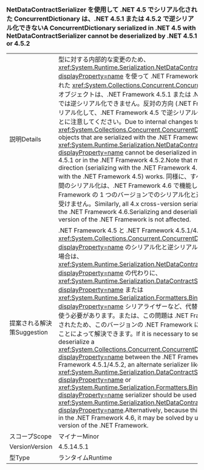 ### <a name="a-concurrentdictionary-serialized-in-net-45-with-netdatacontractserializer-cannot-be-deserialized-by-net-451-or-452"></a><span data-ttu-id="47011-101">NetDataContractSerializer を使用して .NET 4.5 でシリアル化された ConcurrentDictionary は、.NET 4.5.1 または 4.5.2 で逆シリアル化できない</span><span class="sxs-lookup"><span data-stu-id="47011-101">A ConcurrentDictionary serialized in .NET 4.5 with NetDataContractSerializer cannot be deserialized by .NET 4.5.1 or 4.5.2</span></span>

|   |   |
|---|---|
|<span data-ttu-id="47011-102">説明</span><span class="sxs-lookup"><span data-stu-id="47011-102">Details</span></span>|<span data-ttu-id="47011-103">型に対する内部的な変更のため、<xref:System.Runtime.Serialization.NetDataContractSerializer?displayProperty=name> を使って .NET Framework 4.5 でシリアル化された <xref:System.Collections.Concurrent.ConcurrentDictionary%602> オブジェクトは、.NET Framework 4.5.1 または .NET Framework 4.5.2 では逆シリアル化できません。反対の方向 (.NET Framework 4.5.x でシリアル化して、.NET Framework 4.5 で逆シリアル化する) は動作することに注意してください。</span><span class="sxs-lookup"><span data-stu-id="47011-103">Due to internal changes to the type, <xref:System.Collections.Concurrent.ConcurrentDictionary%602> objects that are serialized with the .NET Framework 4.5 using the <xref:System.Runtime.Serialization.NetDataContractSerializer?displayProperty=name> cannot be deserialized in the .NET Framework 4.5.1 or in the .NET Framework 4.5.2.Note that moving in the other direction (serializing with the .NET Framework 4.5.x and deserializing with the .NET Framework 4.5) works.</span></span> <span data-ttu-id="47011-104">同様に、すべての 4.x バージョン間のシリアル化は、.NET Framework 4.6 で機能します。.NET Framework の 1 つのバージョンでのシリアル化と逆シリアル化は影響を受けません。</span><span class="sxs-lookup"><span data-stu-id="47011-104">Similarly, all 4.x cross-version serialization works with the .NET Framework 4.6.Serializing and deserializing with a single version of the .NET Framework is not affected.</span></span>|
|<span data-ttu-id="47011-105">提案される解決策</span><span class="sxs-lookup"><span data-stu-id="47011-105">Suggestion</span></span>|<span data-ttu-id="47011-106">.NET Framework 4.5 と .NET Framework 4.5.1/4.5.2 の間で <xref:System.Collections.Concurrent.ConcurrentDictionary%602?displayProperty=name> のシリアル化と逆シリアル化を行う必要がある場合は、<xref:System.Runtime.Serialization.NetDataContractSerializer?displayProperty=name> の代わりに、<xref:System.Runtime.Serialization.DataContractSerializer?displayProperty=name> または <xref:System.Runtime.Serialization.Formatters.Binary.BinaryFormatter?displayProperty=name> シリアライザーなど、代替のシリアライザーを使う必要があります。または、この問題は .NET Framework 4.6 で修正されたため、このバージョンの .NET Framework にアップグレードすることによって解決できます。</span><span class="sxs-lookup"><span data-stu-id="47011-106">If it is necessary to serialize and deserialize a <xref:System.Collections.Concurrent.ConcurrentDictionary%602?displayProperty=name> between the .NET Framework 4.5 and .NET Framework 4.5.1/4.5.2, an alternate serializer like the <xref:System.Runtime.Serialization.DataContractSerializer?displayProperty=name> or <xref:System.Runtime.Serialization.Formatters.Binary.BinaryFormatter?displayProperty=name> serializer should be used instead of the <xref:System.Runtime.Serialization.NetDataContractSerializer?displayProperty=name>.Alternatively, because this issue is addressed in the .NET Framework 4.6, it may be solved by upgrading to that version of the .NET Framework.</span></span>|
|<span data-ttu-id="47011-107">スコープ</span><span class="sxs-lookup"><span data-stu-id="47011-107">Scope</span></span>|<span data-ttu-id="47011-108">マイナー</span><span class="sxs-lookup"><span data-stu-id="47011-108">Minor</span></span>|
|<span data-ttu-id="47011-109">Version</span><span class="sxs-lookup"><span data-stu-id="47011-109">Version</span></span>|<span data-ttu-id="47011-110">4.5.1</span><span class="sxs-lookup"><span data-stu-id="47011-110">4.5.1</span></span>|
|<span data-ttu-id="47011-111">型</span><span class="sxs-lookup"><span data-stu-id="47011-111">Type</span></span>|<span data-ttu-id="47011-112">ランタイム</span><span class="sxs-lookup"><span data-stu-id="47011-112">Runtime</span></span>|

